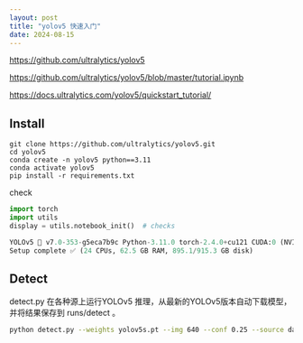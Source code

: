 ```yaml
---
layout: post
title: "yolov5 快速入门"
date: 2024-08-15
---
```


<https://github.com/ultralytics/yolov5>

<https://github.com/ultralytics/yolov5/blob/master/tutorial.ipynb>

<https://docs.ultralytics.com/yolov5/quickstart_tutorial/>

## Install

```
git clone https://github.com/ultralytics/yolov5.git
cd yolov5
conda create -n yolov5 python==3.11
conda activate yolov5
pip install -r requirements.txt
```

check

```python
import torch
import utils
display = utils.notebook_init()  # checks

YOLOv5 🚀 v7.0-353-g5eca7b9c Python-3.11.0 torch-2.4.0+cu121 CUDA:0 (NVIDIA GeForce RTX 4090 D, 24210MiB)
Setup complete ✅ (24 CPUs, 62.5 GB RAM, 895.1/915.3 GB disk)
```

## Detect

detect.py 在各种源上运行YOLOv5 推理，从最新的YOLOv5版本自动下载模型，并将结果保存到 runs/detect 。

```bash
python detect.py --weights yolov5s.pt --img 640 --conf 0.25 --source data/images
```